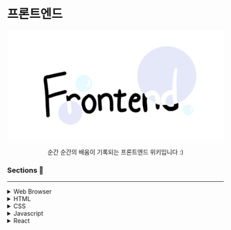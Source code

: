 # 프론트엔드

<p align="center">
<img src="./img/frontend.jpeg" alt="Frontend" style="width:600px;"/>
</p>
  
<div align="center">순간 순간의 배움이 기록되는 프론트엔드 위키입니다 :)</div>


### Sections 📖

---

<details>
<summary>Web Browser</summary>
<div markdown="1">

1. [브라우저의 동작원리는 무엇일까요](./Web_Browser/브라우저의_동작원리는_무엇일까요.md)

</div>
</details>

<details>
<summary>HTML</summary>
<div markdown="1">

</div>
</details>

<details>
<summary>CSS</summary>
<div markdown="1">

</div>
</details>

<details>
<summary>Javascript</summary>
<div markdown="1">

1. [실행 컨텍스트는 무엇일까요](./Javascript/실행_컨텍스트는_무엇일까요.md)

</div>
</details>

<details>
<summary>React</summary>
<div markdown="1">

</div>
</details>

